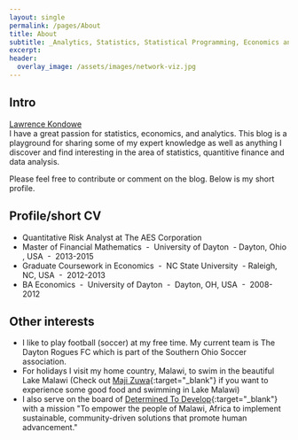 ```yaml
---
layout: single
permalink: /pages/About
title: About
subtitle: _Analytics, Statistics, Statistical Programming, Economics and Fun!_
excerpt: 
header:
  overlay_image: /assets/images/network-viz.jpg
---
```

<script type="text/javascript" src="https://platform.linkedin.com/badges/js/profile.js" async defer></script>



## Intro
<p>   <div class="LI-profile-badge"  data-version="v1" data-size="medium" data-locale="en_US" data-type="vertical" data-theme="light" data-vanity="lawrencekondowe" style="margin-right: 20px"><a class="LI-simple-link" href='https://www.linkedin.com/in/lawrencekondowe?trk=profile-badge'>Lawrence Kondowe</a></div>  I have a great passion for statistics, economics, and analytics. This blog is a playground for sharing some of my expert knowledge as well as anything I discover and find interesting in the area of statistics, quantitive finance and data analysis. </p>

Please feel free to contribute or comment on the blog. Below is my short profile.

## Profile/short CV
- Quantitative Risk Analyst at The AES Corporation
- Master of Financial Mathematics  -  University of Dayton  - Dayton, Ohio , USA  -  2013-2015
- Graduate Coursework in Economics  -  NC State University  - Raleigh, NC, USA  -  2012-2013
- BA Economics  -  University of Dayton  -  Dayton, OH, USA  -  2008-2012

## Other interests

- I like to play football (soccer) at my free time. My current team is The Dayton Rogues FC which is part of the Southern Ohio Soccer association.
- For holidays I visit my home country, Malawi, to swim in the beautiful Lake Malawi (Check out [Maji Zuwa](http://www.majizuwa.com){:target="_blank"} if you want to experience some good food and swimming in Lake Malawi)
- I also serve on the board of [Determined To Develop](http://determinedtodevelop.org){:target="_blank"} with a mission "To empower the people of Malawi, Africa to implement sustainable, community-driven solutions that promote human advancement."
